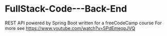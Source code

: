 # FullStack-Code---Back-End
REST API powered by Spring Boot written for a freeCodeCamp course
For more see https://www.youtube.com/watch?v=5PdEmeopJVQ
